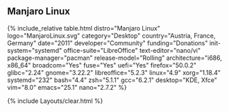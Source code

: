 ## Manjaro Linux
{% include_relative table.html distro="Manjaro Linux" logo="ManjaroLinux.svg" category="Desktop" country="Austria, France, Germany" date="2011" developer="Community" funding="Donations" init-system="systemd" office-suite="LibreOffice" text-editor="nano/vi" package-manager="pacman" release-model="Rolling" architecture="i686, x86_64" broadcom="Yes" fuse="Yes" uefi="Yes" firefox="50.0.2" glibc="2.24" gnome="3.22.2" libreoffice="5.2.3" linux="4.9" xorg="1.18.4" systemd="232" bash="4.4" zsh="5.1.1" gcc="6.2.1" desktop="KDE, Xfce" vim="8.0" emacs="25.1" nano="2.7.2" %}

{% include Layouts/clear.html %}
